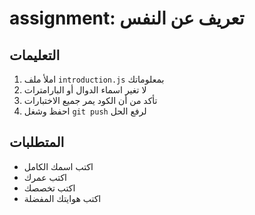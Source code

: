 # assignment: تعريف عن النفس

## التعليمات
1. املأ ملف `introduction.js` بمعلوماتك
2. لا تغير اسماء الدوال أو البارامترات
3. تأكد من أن الكود يمر جميع الاختبارات
4. احفظ وشغل `git push` لرفع الحل

## المتطلبات
- اكتب اسمك الكامل
- اكتب عمرك
- اكتب تخصصك
- اكتب هوايتك المفضلة
